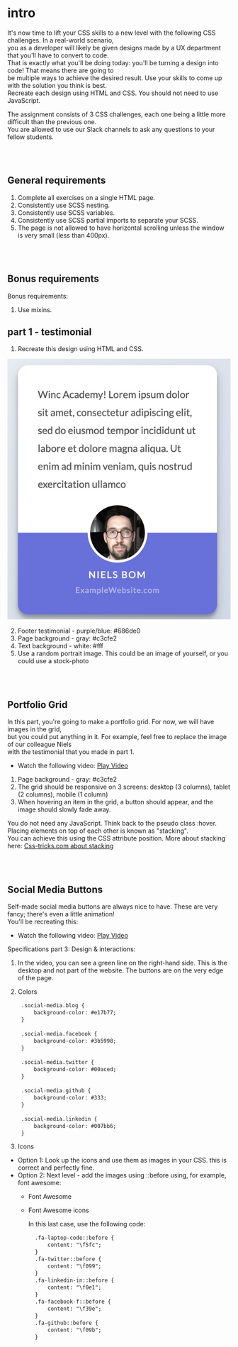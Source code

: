 # intro

It's now time to lift your CSS skills to a new level with the following CSS challenges. In a real-world scenario,  
you as a developer will likely be given designs made by a UX department that you'll have to convert to code.  
That is exactly what you'll be doing today: you'll be turning a design into code! That means there are going to  
be multiple ways to achieve the desired result. Use your skills to come up with the solution you think is best.  
Recreate each design using HTML and CSS. You should not need to use JavaScript.  

The assignment consists of 3 CSS challenges, each one being a little more difficult than the previous one.  
You are allowed to use our Slack channels to ask any questions to your fellow students.
 

<br/>
<br/>

## General requirements

1. Complete all exercises on a single HTML page.
2. Consistently use SCSS nesting.
3.	Consistently use SCSS variables.
4.	Consistently use SCSS partial imports to separate your SCSS.
5.	The page is not allowed to have horizontal scrolling unless the window is very small (less than 400px).


<br/>
<br/>


## Bonus requirements

Bonus requirements:
1. Use mixins.


## part 1 - testimonial

1. Recreate this design using HTML and CSS.

![Image of Image1](./image/part_1_testimonial.jpg)

2. Footer testimonial - purple/blue: #686de0
3. Page background - gray: #c3cfe2
4. Text background - white: #fff
5. Use a random portrait image. This could be an image of yourself, or you could use a stock-photo

<br/>
<br/>


## Portfolio Grid

In this part, you're going to make a portfolio grid. For now, we will have images in the grid,  
but you could put anything in it. For example, feel free to replace the image of our colleague Niels  
with the testimonial that you made in part 1.

- Watch the following video:  [Play Video](./video/part_2_portfolio_grid.mp4)

1. Page background - gray: #c3cfe2
2. The grid should be responsive on 3 screens: desktop (3 columns), tablet (2 columns), mobile (1 column)
3. When hovering an item in the grid, a button should appear, and the image should slowly fade away.

You do not need any JavaScript. Think back to the pseudo class :hover.  
Placing elements on top of each other is known as "stacking".  
You can achieve this using the CSS attribute position. More about stacking here: [Css-tricks.com about stacking](https://css-tricks.com/how-to-stack-elements-in-css/)

<br/>
<br/>

## Social Media Buttons

Self-made social media buttons are always nice to have. These are very fancy; there's even a little animation!  
You'll be recreating this:  

- Watch the following video:  [Play Video](./video/part_2_social_media_buttons.mp4)


Specifications part 3: Design & interactions:
1. In the video, you can see a green line on the right-hand side. This is the desktop and not part of the website. The buttons are on the very edge of the page.  

2. Colors


        .social-media.blog {
            background-color: #e17b77;
        }

        .social-media.facebook {
            background-color: #3b5998;
        }

        .social-media.twitter {
            background-color: #00aced;
        }

        .social-media.github {
            background-color: #333;
        }

        .social-media.linkedin {
            background-color: #007bb6;
        }

3. Icons
- Option 1: Look up the icons and use them as images in your CSS. this is correct and perfectly fine.
- Option 2: Next level - add the images using ::before using, for example, font awesome:
    * Font Awesome
    * Font Awesome icons  
  
        In this last case, use the following code:
  
            .fa-laptop-code::before {
                content: "\f5fc";
            }
            .fa-twitter::before {
                content: "\f099";
            }
            .fa-linkedin-in::before {
                content: "\f0e1";
            }
            .fa-facebook-f::before {
                content: "\f39e";
            }
            .fa-github::before {
                content: "\f09b";
            }
